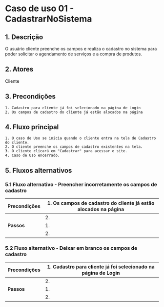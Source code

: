 # Caso de uso 01 - CadastrarNoSistema

## 1. Descrição
O usuário cliente preenche os campos e realiza o cadastro no sistema para poder solicitar o agendamento de serviços e a compra de produtos.

## 2. Atores
Cliente

## 3. Precondições

  
	1. Cadastro para cliente já foi selecionado na página de Login
	2. Os campos de cadastro do cliente já estão alocados na página
 
## 4. Fluxo principal

    1. O caso de Uso se inicia quando o cliente entra na tela de Cadastro do cliente.
    2. O cliente preenche os campos de cadastro existentes na tela.
    3. O cliente clicará em "Cadastrar" para acessar o site.
    4. Caso de Uso encerrado.

## 5. Fluxos alternativos

### 5.1 Fluxo alternativo - Preencher incorretamente os campos de cadastro

| **Precondições**  | 1. Os campos de cadastro do cliente já estão alocados na página |
| --- | --- |
|                   | 2.  |
| **Passos**        | 1.  |
|                   | 2.  |

### 5.2 Fluxo alternativo - Deixar em branco os campos de cadastro

| **Precondições**  | 1. Cadastro para cliente já foi selecionado na página de Login  |
| --- | --- |
|                   | 2.  |
| **Passos**        | 1.  |
|                   | 2.  |
